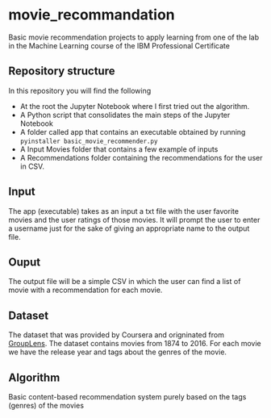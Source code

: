 # movie_recommandation
Basic movie recommendation projects to apply learning from one of the lab in the Machine Learning course of the IBM Professional Certificate

## Repository structure
In this repository you will find the following 
* At the root the Jupyter Notebook where I first tried out the algorithm.
* A Python script that consolidates the main steps of the Jupyter Notebook 
* A folder called app that contains an executable obtained by running `pyinstaller basic_movie_recommender.py`
* A Input Movies folder that contains a few example of inputs
* A Recommendations folder containing the recommendations for the user in CSV.

## Input
The app (executable) takes as an input a txt file with the user favorite movies and the user ratings of those movies. It will prompt the user to enter a username just for the sake of giving an appropriate name to the output file.

## Ouput 
The output file will be a simple CSV in which the user can find a list of movie with a recommendation for each movie.

## Dataset
The dataset that was provided by Coursera and origninated from <a href=https://grouplens.org/datasets/movielens/> GroupLens</a>. 
The dataset contains movies from 1874 to 2016. For each movie we have the release year and tags about the genres of the movie.

## Algorithm
Basic content-based recommendation system purely based on the tags (genres) of the movies
